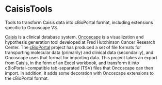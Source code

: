 # CaisisTools
Tools to transform Caisis data into cBioPortal format, including extensions specific to Oncoscape V3.

[Caisis](http://www.caisis.org/) is a clinical database system. [Oncoscape](https://github.com/FredHutch/OncoscapeV3#readme) is a visualization and hypothesis generation tool developed at Fred Hutchinson Cancer Research Center. The [cBioPortal](http://www.cbioportal.org/) project has produced a set of file formats for transporting molecular data (primarily) and clinical data (secondarily), and Oncoscape uses that format for importing data. This project takes an export from Caisis, in the form of an Excel workbook, and transform it into cBioPortal-compatible tab-separated (TSV) files that Oncoscape can then import. In addition, it adds some decoration with Oncoscape extensions to the cBioPortal format.


